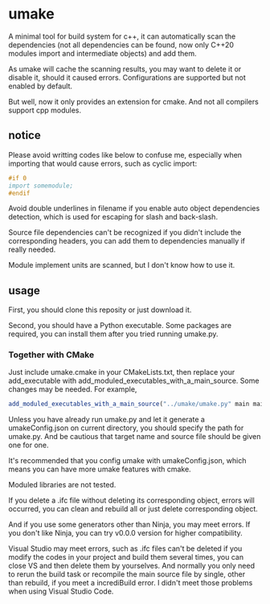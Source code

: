 # umake

A minimal tool for build system for c++, it can automatically scan the dependencies (not all dependencies can be found, now only C++20 modules import and intermediate objects) and add them.

As umake will cache the scanning results, you may want to delete it or disable it, should it caused errors. Configurations are supported but not enabled by default.

But well, now it only provides an extension for cmake. And not all compilers support cpp modules.

## notice

Please avoid writting codes like below to confuse me, especially when importing that would cause errors, such as cyclic import:

~~~cpp
#if 0
import somemodule;
#endif
~~~

Avoid double underlines in filename if you enable auto object dependencies detection, which is used for escaping for slash and back-slash.

Source file dependencies can't be recognized if you didn't include the corresponding headers, you can add them to dependencies manually if really needed.

Module implement units are scanned, but I don't know how to use it.

## usage

First, you should clone this reposity or just download it.

Second, you should have a Python executable. Some packages are required, you can install them after you tried running umake.py.

### Together with CMake

Just include umake.cmake in your CMakeLists.txt, then replace your add_executable with add_moduled_executables_with_a_main_source. Some changes may be needed. For example,

~~~CMake
add_moduled_executables_with_a_main_source("../umake/umake.py" main main.cpp tests tests.cpp)
~~~

Unless you have already run umake.py and let it generate a umakeConfig.json on current directory, you should specify the path for umake.py. And be cautious that target name and source file should be given one for one.

It's recommended that you config umake with umakeConfig.json, which means you can have more umake features with cmake.

Moduled libraries are not tested.

If you delete a .ifc file without deleting its corresponding object, errors will occurred, you can clean and rebuild all or just delete corresponding object.

And if you use some generators other than Ninja, you may meet errors. If you don't like Ninja, you can try v0.0.0 version for higher compatibility.

Visual Studio may meet errors, such as .ifc files can't be deleted if you modify the codes in your project and build them several times, you can close VS and then delete them by yourselves. And normally you only need to rerun the build task or recompile the main source file by single, other than rebuild, if you meet a incrediBuild error. I didn't meet those problems when using Visual Studio Code.
